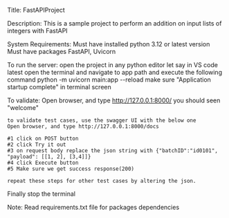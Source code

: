 Title: 
    FastAPIProject

Description: 
    This is a sample project to perform an addition on input lists of integers with FastAPI

System Requirements:
    Must have installed python 3.12 or latest version
    Must have packages FastAPI, Uvicorn


To run the server:
    open the project in any python editor let say in VS code latest
    open the terminal and navigate to app path and execute the following command
    python -m uvicorn main:app --reload
    make sure "Application startup complete" in terminal screen

To validate:
    Open browser, and type http://127.0.0.1:8000/
    you should seen "welcome"

    to validate test cases, use the swagger UI with the below one
    Open browser, and type http://127.0.0.1:8000/docs

    #1 click on POST button
    #2 click Try it out
    #3 on request body replace the json string with {"batchID":"id0101", "payload": [[1, 2], [3,4]]}
    #4 click Execute button
    #5 Make sure we get success response(200) 

    repeat these steps for other test cases by altering the json.

Finally stop the terminal

Note: 
   Read requirements.txt file for packages dependencies
